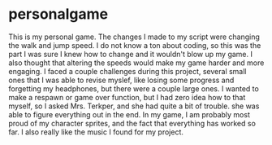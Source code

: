 # personalgame

This is my personal game. The changes I made to my script were changing the walk and jump speed. I do not know a ton about coding, so this was the part I was sure I knew how to change and it wouldn't blow up my game. I also thought that altering the speeds would make my game harder and more engaging. I faced a couple challenges during this project, several small ones that I was able to revise myslef, like losing some progress and forgetting my headphones, but there were a couple large ones. I wanted to make a respawn or game over function, but I had zero idea how to that myself, so I asked Mrs. Terkper, and she had quite a bit of trouble. she was able to figure everything out in the end. In my game, I am probably most proud of my character sprites, and the fact that everything has worked so far. I also really like the music I found for my project. 

